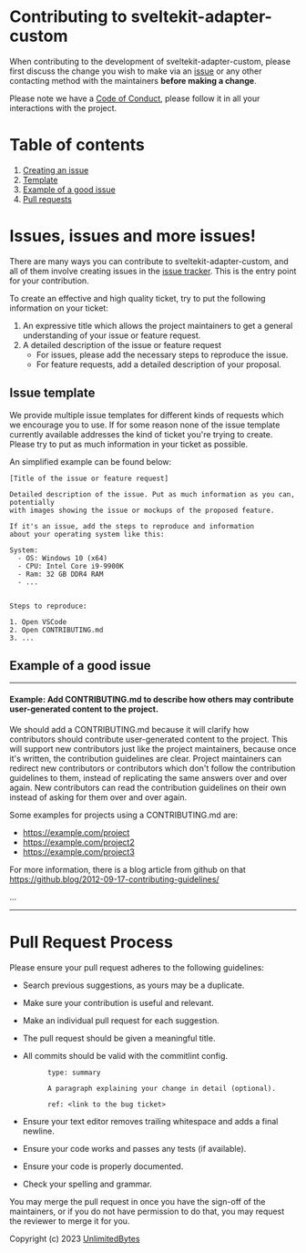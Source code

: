 # Contributing to sveltekit-adapter-custom

When contributing to the development of sveltekit-adapter-custom, please first discuss the change
you wish to make via an [issue][issues] or any other contacting method with the maintainers
**before making a change**.

Please note we have a [Code of Conduct][code_of_conduct], please follow it in all
your interactions with the project.

# Table of contents

1. [Creating an issue](#issues-issues-and-more-issues)
1. [Template](#issue-template)
1. [Example of a good issue](#example-of-a-good-issue)
1. [Pull requests](#pull-request-process)

# Issues, issues and more issues!

There are many ways you can contribute to sveltekit-adapter-custom, and all of them involve creating issues
in the [issue tracker][issues]. This is the entry point for your contribution.

To create an effective and high quality ticket, try to put the following information on your
ticket:

1.  An expressive title which allows the project maintainers to get a general
    understanding of your issue or feature request.
2.  A detailed description of the issue or feature request
    -   For issues, please add the necessary steps to reproduce the issue.
    -   For feature requests, add a detailed description of your proposal.

## Issue template

We provide multiple issue templates for different kinds of requests which we encourage you to use.
If for some reason none of the issue template currently available addresses the kind of ticket
you're trying to create. Please try to put as much information in your ticket as possible.

An simplified example can be found below:

```
[Title of the issue or feature request]

Detailed description of the issue. Put as much information as you can, potentially
with images showing the issue or mockups of the proposed feature.

If it's an issue, add the steps to reproduce and information
about your operating system like this:

System:
  - OS: Windows 10 (x64)
  - CPU: Intel Core i9-9900K
  - Ram: 32 GB DDR4 RAM
  - ...


Steps to reproduce:

1. Open VSCode
2. Open CONTRIBUTING.md
3. ...
```

## Example of a good issue

---

#### Example: Add CONTRIBUTING.md to describe how others may contribute user-generated content to the project.

We should add a CONTRIBUTING.md because it will clarify how contributors should contribute user-generated content
to the project. This will support new contributors just like the project maintainers, because once it's written,
the contribution guidelines are clear. Project maintainers can redirect new contributors or contributors which
don't follow the contribution guidelines to them, instead of replicating the same answers over and over again.
New contributors can read the contribution guidelines on their own instead of asking for them over and over again.

Some examples for projects using a CONTRIBUTING.md are:

-   https://example.com/project
-   https://example.com/project2
-   https://example.com/project3

For more information, there is a blog article from github on that<br/>
https://github.blog/2012-09-17-contributing-guidelines/

...

---

# Pull Request Process

Please ensure your pull request adheres to the following guidelines:

-   Search previous suggestions, as yours may be a duplicate.
-   Make sure your contribution is useful and relevant.
-   Make an individual pull request for each suggestion.
-   The pull request should be given a meaningful title.
-   All commits should be valid with the commitlint config.

    ```
          type: summary

          A paragraph explaining your change in detail (optional).

          ref: <link to the bug ticket>
    ```

-   Ensure your text editor removes trailing whitespace and adds a final newline.
-   Ensure your code works and passes any tests (if available).
-   Ensure your code is properly documented.
-   Check your spelling and grammar.

You may merge the pull request in once you have the sign-off of the maintainers, or if you
do not have permission to do that, you may request the reviewer to merge it for you.

Copyright (c) 2023 [UnlimitedBytes][unlimitedbytes]

[unlimitedbytes]: https://unlimitedbytes.ovh
[code_of_conduct]: CODE_OF_CONDUCT.md
[issues]: https://github.com/unlimitedbytes/sveltekit-adapter-custom/issues
